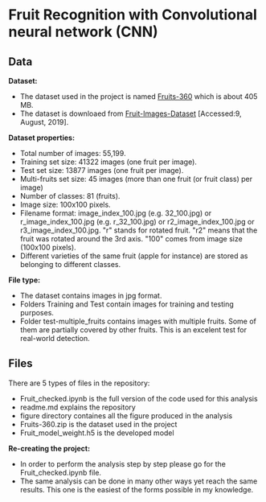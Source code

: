 # Fruit Recognition with Convolutional neural network (CNN)

## Data

**Dataset:** 
 - The dataset used in the project is named [Fruits-360](https://github.com/Horea94/Fruit-Images-Dataset) which is about 405 MB.
 - The dataset is downloaed from [Fruit-Images-Dataset](https://github.com/Horea94/Fruit-Images-Dataset) [Accessed:9, August, 2019].

**Dataset properties:** 
 - Total number of images: 55,199.
 - Training set size: 41322 images (one fruit per image).
 - Test set size: 13877 images (one fruit per image).
 - Multi-fruits set size: 45 images (more than one fruit (or fruit class) per image)
 - Number of classes: 81 (fruits).
 - Image size: 100x100 pixels.
 - Filename format: image_index_100.jpg (e.g. 32_100.jpg) or r_image_index_100.jpg (e.g. r_32_100.jpg) or r2_image_index_100.jpg or r3_image_index_100.jpg. "r" stands for rotated fruit. "r2" means that the fruit was rotated around the 3rd axis. "100" comes from image size (100x100 pixels).
 - Different varieties of the same fruit (apple for instance) are stored as belonging to different classes.

**File type:** 
 - The dataset contains images in jpg format. 
 - Folders Training and Test contain images for training and testing purposes.
 - Folder test-multiple_fruits contains images with multiple fruits. Some of them are partially covered by other fruits. This is an excelent test for real-world detection.
## Files
There are 5 types of files in the repository:
 - Fruit_checked.ipynb is the full version of the code used for this analysis
 - readme.md explains the repository
 - figure directory containes all the figure produced in the analysis
 - Fruits-360.zip is the dataset used in the project
 - Fruit_model_weight.h5 is the developed model

 **Re-creating the project:**
  - In order to perform the analysis step by step please go for the Fruit_checked.ipynb file.
  - The same analysis can be done in many other ways yet reach the same results. This one is the easiest of the forms possible in my knowledge.
